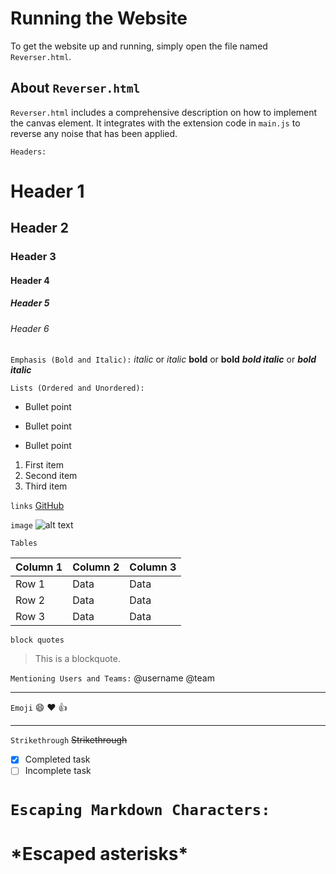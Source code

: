 # Running the Website

To get the website up and running, simply open the file named `Reverser.html`.

## About `Reverser.html`
`Reverser.html` includes a comprehensive description on how to implement the canvas element. It integrates with the extension code in `main.js` to reverse any noise that has been applied.


`Headers:`
# Header 1
## Header 2
### Header 3
#### Header 4
##### Header 5
###### Header 6


`Emphasis (Bold and Italic):`
*italic* or _italic_
**bold** or __bold__
***bold italic*** or ___bold italic___


`Lists (Ordered and Unordered):`
- Bullet point
* Bullet point
+ Bullet point

1. First item
2. Second item
3. Third item


`links`
[GitHub](http://github.com)



`image`
![alt text](http://url/to/img.png)


`Tables`

| Column 1 | Column 2 | Column 3 |
| -------- | -------- | -------- |
| Row 1    | Data     | Data     |
| Row 2    | Data     | Data     |
| Row 3    | Data     | Data     |



`block quotes`
> This is a blockquote.




`Mentioning Users and Teams:`
@username  @team

---

`Emoji`
:smile: :heart: :+1:


---

`Strikethrough`
~~Strikethrough~~

- [x] Completed task
- [ ] Incomplete task

<!-- `Code Syntax Highlighting:`
```python
def foo():
    return "bar" -->

# `Escaping Markdown Characters:`
# \*Escaped asterisks\*




